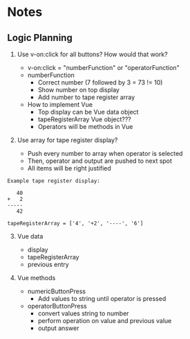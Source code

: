 # Notes

## Logic Planning

1. Use v-on:click for all buttons? How would that work?
    * v-on:click = "numberFunction" or "operatorFunction"
    * numberFunction
        * Correct number (7 followed by 3 = 73 != 10)
        * Show number on top display
        * Add number to tape register array
    * How to implement Vue
        * Top display can be Vue data object
        * tapeRegisterArray Vue object???
        * Operators will be methods in Vue

2. Use array for tape register display?
    * Push every number to array when operator is selected
    * Then, operator and output are pushed to next spot
    * All items will be right justified

```
Example tape register display:

   40
+   2
-----
   42

tapeRegisterArray = ['4', '+2', '----', '6']
```

3. Vue data
    * display
    * tapeRegisterArray
    * previous entry

4. Vue methods
    * numericButtonPress
        * Add values to string until operator is pressed
    * operatorButtonPress
        * convert values string to number
        * perform operation on value and previous value
        * output answer
